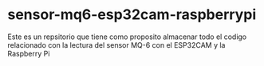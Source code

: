 # sensor-mq6-esp32cam-raspberrypi
Este es un repsitorio que tiene como proposito almacenar todo el codigo relacionado con la lectura del sensor MQ-6 con el ESP32CAM y la Raspberry Pi
